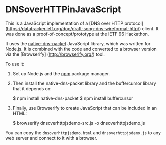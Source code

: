 # DNSoverHTTPinJavaScript

This is a JavaScript implementation of a [DNS over HTTP protocol]
(https://datatracker.ietf.org/doc/draft-song-dns-wireformat-http/)
client. It was done as a proof-of-concept/prototype at the IETF 96
Hackathon.

It uses the
[native-dns-packet](https://github.com/tjfontaine/native-dns-packet)
JavaScript library, which was written for Node.js. It is combined with
the code and converted to a browser version via the [Browserify]
(http://browserify.org/) tool.

To use it: 

1. Set up Node.js and the [npm](https://www.npmjs.com/) package
   manager.
   
2. Then install the native-dns-packet library and the buffercursor
   library that it depends on:

    $ npm install native-dns-packet
    $ npm install buffercursor

3. Finally, use Browserify to create JavaScript that can be included
   in an HTML:

    $ browserify dnsoverhttpjsdemo-src.js -o dnsoverhttpjsdemo.js

You can copy the `dnsoverhttpjsdemo.html` and `dnsoverhttpjsdemo.js`
to any web server and connect to it with a browser.
